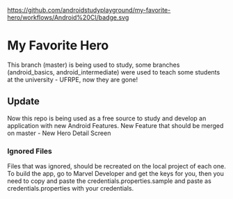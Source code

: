 https://github.com/androidstudyplayground/my-favorite-hero/workflows/Android%20CI/badge.svg


# My Favorite Hero
This branch (master) is being used to study, some branches (android_basics, android_intermediate) were used to teach some students at the university - UFRPE, now they are gone!

## Update
Now this repo is being used as a free source to study and develop an application with new Android Features.
New Feature that should be merged on master - New Hero Detail Screen

### Ignored Files
Files that was ignored, should be recreated on the local project of each one.
To build the app, go to Marvel Developer and get the keys for you, then you need to copy and paste the credentials.properties.sample and paste as credentials.properties with your credentials.
